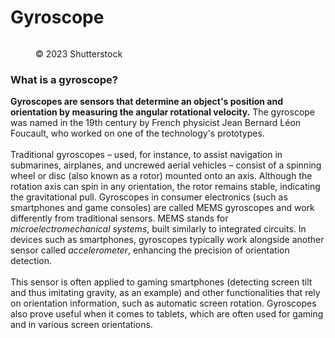 # Gyroscope

<figure><img src="https://images.versus.io/property/gyroscope-1598530603116.variety.jpg" alt=""><figcaption><p>© 2023 Shutterstock</p></figcaption></figure>

### What is a gyroscope?

**Gyroscopes are sensors that determine an object's position and orientation by measuring the angular rotational velocity.** The gyroscope was named in the 19th century by French physicist Jean Bernard Léon Foucault, who worked on one of the technology's prototypes.\
\
Traditional gyroscopes – used, for instance, to assist navigation in submarines, airplanes, and uncrewed aerial vehicles – consist of a spinning wheel or disc (also known as a rotor) mounted onto an axis. Although the rotation axis can spin in any orientation, the rotor remains stable, indicating the gravitational pull. Gyroscopes in consumer electronics (such as smartphones and game consoles) are called MEMS gyroscopes and work differently from traditional sensors. MEMS stands for _microelectromechanical systems_, built similarly to integrated circuits. In devices such as smartphones, gyroscopes typically work alongside another sensor called _accelerometer_, enhancing the precision of orientation detection.\
\
This sensor is often applied to gaming smartphones (detecting screen tilt and thus imitating gravity, as an example) and other functionalities that rely on orientation information, such as automatic screen rotation. Gyroscopes also prove useful when it comes to tablets, which are often used for gaming and in various screen orientations.
